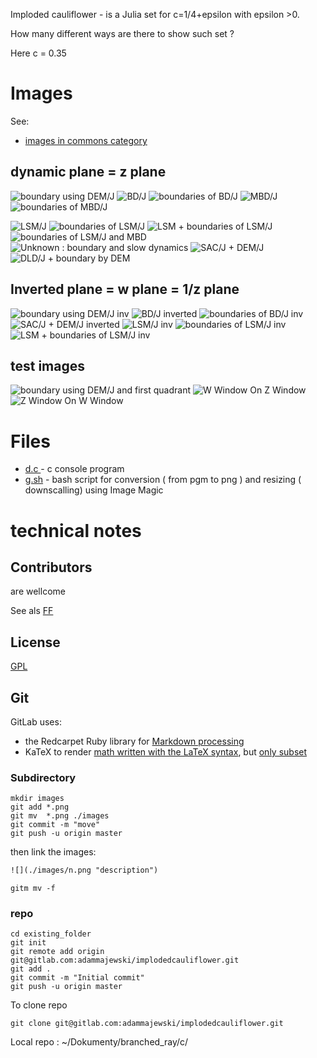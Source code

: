 Imploded cauliflower - is a Julia set for c=1/4+epsilon with epsilon >0. 

How many different ways are there to show such set ?

Here c = 0.35 



# Images
See:
* [images in commons category](https://commons.wikimedia.org/wiki/Category:Imploded_cauliflower)


## dynamic plane = z plane

![](./images/1.png "boundary using DEM/J") 
![](./images/2.png "BD/J") 
![](./images/3.png "boundaries of BD/J") 
![](./images/4.png "MBD/J") 
![](./images/5.png "boundaries of MBD/J") 


![](./images/6.png "LSM/J") 
![](./images/7.png "boundaries of LSM/J") 
![](./images/8.png "LSM + boundaries of LSM/J")
![](./images/9.png "boundaries of LSM/J and MBD") 
![](./images/10.png "Unknown : boundary and slow dynamics") 
![](./images/11.png "SAC/J + DEM/J") 
![](./images/12.png "DLD/J + boundary by DEM") 


## Inverted plane  = w plane  = 1/z plane 

![](./images/13.png "boundary using DEM/J inv") 
![](./images/14.png "BD/J inverted") 
![](./images/15.png "boundaries of BD/J inv") 
![](./images/16.png "SAC/J + DEM/J inverted") 
![](./images/17.png "LSM/J inv") 
![](./images/18.png "boundaries of LSM/J inv") 
![](./images/19.png "LSM + boundaries of LSM/J inv") 

## test images

![](./images/20.png "boundary using DEM/J and first quadrant") 
![](./images/21.png "W Window On Z Window") 
![](./images/22.png "Z Window On W Window") 




# Files
* [d.c ](./src/d.c) - c console program
* [g.sh](./src/g.sh) - bash script for conversion ( from pgm to png ) and resizing ( downscalling) using Image Magic


# technical notes




## Contributors

are wellcome 

See als [FF](https://fractalforums.org/programming/11/how-many-different-ways-are-there-to-show-such-set/3874) 


  
## License

[GPL](https://www.gnu.org/licenses/gpl-3.0.html)



## Git

GitLab uses:
* the Redcarpet Ruby library for [Markdown processing](https://gitlab.com/gitlab-org/gitlab-foss/blob/master/doc/user/markdown.md)
* KaTeX to render [math written with the LaTeX syntax](https://gitlab.com/gitlab-org/gitlab-foss/blob/master/doc/user/markdown.md), but [only subset](https://khan.github.io/KaTeX/function-support.html)






### Subdirectory

```git
mkdir images
git add *.png
git mv  *.png ./images
git commit -m "move"
git push -u origin master
```
then link the images:

```txt
![](./images/n.png "description") 

```

```git
gitm mv -f 
```




### repo



```git
cd existing_folder
git init
git remote add origin git@gitlab.com:adammajewski/implodedcauliflower.git
git add .
git commit -m "Initial commit"
git push -u origin master
```


To clone repo

```git
git clone git@gitlab.com:adammajewski/implodedcauliflower.git
```



Local repo : ~/Dokumenty/branched_ray/c/


